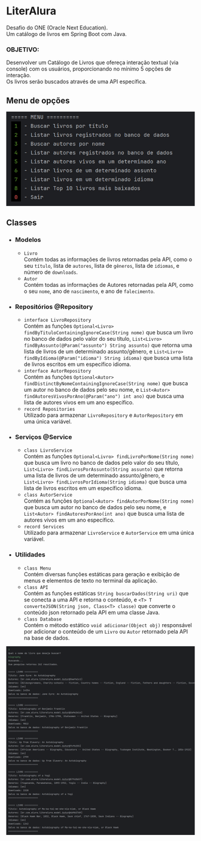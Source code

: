 # LiterAlura

Desafio do ONE (Oracle Next Education).<br>
Um catálogo de livros em Spring Boot com Java. 

### OBJETIVO:
Desenvolver um Catálogo de Livros que ofereça interação textual (via console) com os usuários, proporcionando no mínimo 5 opções de interação.<br>
Os livros serão buscados através de uma API específica. 

## Menu de opções
![Menu](Screenshot-01-menu.jpg)

## Classes

- ### Modelos
  - `Livro`<br>
  Contém todas as informações de livros retornadas pela API, como o seu `título`, lista de `autores`, lista de `gêneros`, lista de `idiomas`, e número de `downloads`.
  - `Autor`<br>
  Contém todas as informações de Autores retornadas pela API, como o seu `nome`, ano de `nascimento`, e ano de `falecimento`.

- ### Repositórios @Repository
  - `interface LivroRepository`<br>
   Contém as funções `Optional<Livro> findByTituloContainingIgnoreCase(String nome)` que busca um livro no banco de dados pelo valor do seu título, 
   `List<Livro> findByAssunto(@Param("assunto") String assunto)` que retorna uma lista de livros de um determinado assunto/gênero,
   e `List<Livro> findByIdioma(@Param("idioma") String idioma)` que busca uma lista de livros escritos em um específico idioma.
  - `interface AutorRepository`<br>
   Contém as funções `Optional<Autor> findDistinctByNomeContainingIgnoreCase(String nome)` que busca um autor no banco de dados pelo seu nome, 
   e `List<Autor> findAutoresVivosPorAno(@Param("ano") int ano)` que busca uma lista de autores vivos em um ano específico.
  - `record Repositories`<br>
  Utilizado para armazenar `LivroRepository` e `AutorRepository` em uma única variável.

- ### Serviços @Service
  - `class LivroService`<br>
  Contém as funções `Optional<Livro> findLivroPorNome(String nome)` que busca um livro no banco de dados pelo valor do seu título,
  `List<Livro> findLivrosPorAssunto(String assunto)` que retorna uma lista de livros de um determinado assunto/gênero,
  e `List<Livro> findLivrosPorIdioma(String idioma)` que busca uma lista de livros escritos em um específico idioma.
  - `class AutorService`<br>
  Contém as funções `Optional<Autor> findAutorPorNome(String nome)` que busca um autor no banco de dados pelo seu nome,
  e `List<Autor> findAutoresPorAno(int ano)` que busca uma lista de autores vivos em um ano específico.
  - `record Services`<br>
  Utilizado para armazenar `LivroService` e `AutorService` em uma única variável.

- ### Utilidades
  - `class Menu`<br>
  Contém diversas funções estáticas para geração e exibição de menus e elementos de texto no terminal da aplicação.
  - `class API`<br>
  Contém as funções estáticas `String buscarDados(String uri)` que se conecta a uma API e retorna o conteúdo, 
  e `<T> T converteJSON(String json, Class<T> classe)` que converte o conteúdo json retornado pela API em uma classe Java.
  - `class Database`<br>
  Contém o método estático `void adicionar(Object obj)` responsável por adicionar o conteúdo de um `Livro` ou `Autor` retornado pela API na base de dados.

![Menu](Screenshot-02-pesquisa.png)